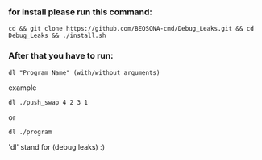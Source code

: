 ### for install please run this command:
```
cd && git clone https://github.com/BEQSONA-cmd/Debug_Leaks.git && cd Debug_Leaks && ./install.sh
```


### After that you have to run:
```
dl "Program Name" (with/without arguments)
```
example
```
dl ./push_swap 4 2 3 1
```
or
```
dl ./program
```
'dl' stand for (debug leaks) :)
